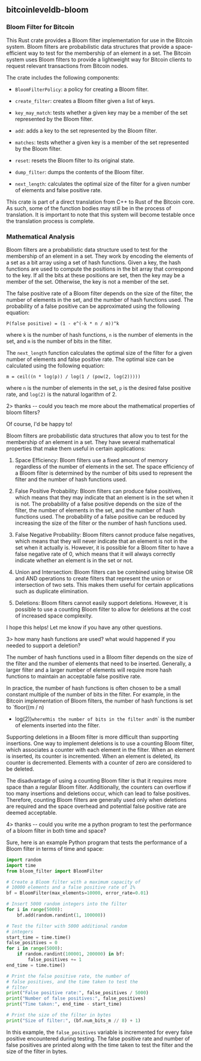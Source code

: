 ## bitcoinleveldb-bloom

### Bloom Filter for Bitcoin

This Rust crate provides a Bloom filter
implementation for use in the Bitcoin
system. Bloom filters are probabilistic data
structures that provide a space-efficient way to
test for the membership of an element in
a set. The Bitcoin system uses Bloom filters to
provide a lightweight way for Bitcoin clients to
request relevant transactions from Bitcoin nodes.

The crate includes the following components:

- `BloomFilterPolicy`: a policy for creating
  a Bloom filter.

- `create_filter`: creates a Bloom filter given
  a list of keys.

- `key_may_match`: tests whether a given key may
  be a member of the set represented by the Bloom
  filter.

- `add`: adds a key to the set represented by the
  Bloom filter.

- `matches`: tests whether a given key is a member
  of the set represented by the Bloom filter.

- `reset`: resets the Bloom filter to its original
  state.

- `dump_filter`: dumps the contents of the Bloom
  filter.

- `next_length`: calculates the optimal size of
  the filter for a given number of elements and
  false positive rate.

This crate is part of a direct translation from
C++ to Rust of the Bitcoin core. As such, some of
the function bodies may still be in the process of
translation. It is important to note that this
system will become testable once the translation
process is complete.

### Mathematical Analysis

Bloom filters are a probabilistic data structure
used to test for the membership of an element in
a set. They work by encoding the elements of a set
as a bit array using a set of hash
functions. Given a key, the hash functions are
used to compute the positions in the bit array
that correspond to the key. If all the bits at
these positions are set, then the key may be
a member of the set. Otherwise, the key is not
a member of the set.

The false positive rate of a Bloom filter depends
on the size of the filter, the number of elements
in the set, and the number of hash functions
used. The probability of a false positive can be
approximated using the following equation:

```
P(false positive) = (1 - e^(-k * n / m))^k
```

where `k` is the number of hash functions, `n` is
the number of elements in the set, and `m` is the
number of bits in the filter.

The `next_length` function calculates the optimal
size of the filter for a given number of elements
and false positive rate. The optimal size can be
calculated using the following equation:

```
m = ceil((n * log(p)) / log(1 / (pow(2, log(2)))))
```

where `n` is the number of elements in the set,
`p` is the desired false positive rate, and
`log(2)` is the natural logarithm of 2.

2> thanks -- could you teach me more about the
mathematical properties of bloom filters?

Of course, I'd be happy to!

Bloom filters are probabilistic data structures
that allow you to test for the membership of an
element in a set. They have several mathematical
properties that make them useful in certain
applications:

1. Space Efficiency: Bloom filters use a fixed
   amount of memory regardless of the number of
   elements in the set. The space efficiency of
   a Bloom filter is determined by the number of
   bits used to represent the filter and the
   number of hash functions used.

2. False Positive Probability: Bloom filters can
   produce false positives, which means that they
   may indicate that an element is in the set when
   it is not. The probability of a false positive
   depends on the size of the filter, the number
   of elements in the set, and the number of hash
   functions used. The probability of a false
   positive can be reduced by increasing the size
   of the filter or the number of hash functions
   used.

3. False Negative Probability: Bloom filters
   cannot produce false negatives, which means
   that they will never indicate that an element
   is not in the set when it actually is. However,
   it is possible for a Bloom filter to have
   a false negative rate of 0, which means that it
   will always correctly indicate whether an
   element is in the set or not.

4. Union and Intersection: Bloom filters can be
   combined using bitwise OR and AND operations to
   create filters that represent the union or
   intersection of two sets. This makes them
   useful for certain applications such as
   duplicate elimination.

5. Deletions: Bloom filters cannot easily support
   deletions. However, it is possible to use
   a counting Bloom filter to allow for deletions
   at the cost of increased space complexity.

I hope this helps! Let me know if you have any
other questions.

3> how many hash functions are used? what would
happened if you needed to support a deletion?

The number of hash functions used in a Bloom
filter depends on the size of the filter and the
number of elements that need to be
inserted. Generally, a larger filter and a larger
number of elements will require more hash
functions to maintain an acceptable false positive
rate.

In practice, the number of hash functions is often
chosen to be a small constant multiple of the
number of bits in the filter. For example, in the
Bitcoin implementation of Bloom filters, the
number of hash functions is set to `floor((m / n)
* log(2))` where `m` is the number of bits in the
filter and `n` is the number of elements inserted
into the filter.

Supporting deletions in a Bloom filter is more
difficult than supporting insertions. One way to
implement deletions is to use a counting Bloom
filter, which associates a counter with each
element in the filter. When an element is
inserted, its counter is incremented. When an
element is deleted, its counter is
decremented. Elements with a counter of zero are
considered to be deleted.

The disadvantage of using a counting Bloom filter
is that it requires more space than a regular
Bloom filter. Additionally, the counters can
overflow if too many insertions and deletions
occur, which can lead to false
positives. Therefore, counting Bloom filters are
generally used only when deletions are required
and the space overhead and potential false
positive rate are deemed acceptable.

4> thanks -- could you write me a python program
to test the performance of a bloom filter in both
time and space?

Sure, here is an example Python program that tests
the performance of a Bloom filter in terms of time
and space:

```python
import random
import time
from bloom_filter import BloomFilter

# Create a Bloom filter with a maximum capacity of
# 10000 elements and a false positive rate of 1%
bf = BloomFilter(max_elements=10000, error_rate=0.01)

# Insert 5000 random integers into the filter
for i in range(5000):
    bf.add(random.randint(1, 100000))

# Test the filter with 5000 additional random
# integers
start_time = time.time()
false_positives = 0
for i in range(5000):
    if random.randint(100001, 200000) in bf:
        false_positives += 1
end_time = time.time()

# Print the false positive rate, the number of
# false positives, and the time taken to test the
# filter
print("False positive rate:", false_positives / 5000)
print("Number of false positives:", false_positives)
print("Time taken:", end_time - start_time)

# Print the size of the filter in bytes
print("Size of filter:", (bf.num_bits_m // 8) + 1)
```

In this example, the `false_positives` variable is
incremented for every false positive encountered
during testing. The false positive rate and number
of false positives are printed along with the time
taken to test the filter and the size of the
filter in bytes.

